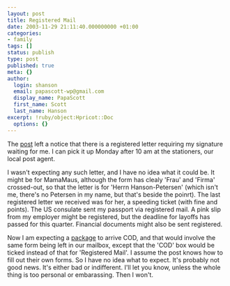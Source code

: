 ```yaml
---
layout: post
title: Registered Mail
date: 2003-11-29 21:11:40.000000000 +01:00
categories:
- family
tags: []
status: publish
type: post
published: true
meta: {}
author:
  login: shanson
  email: papascott-wp@gmail.com
  display_name: PapaScott
  first_name: Scott
  last_name: Hanson
excerpt: !ruby/object:Hpricot::Doc
  options: {}
---
```

<p>The <a title="Deutsche Post" href="http://www.deutschepost.de/dpag?lang=de_EN">post</a> left a notice that there is a registered letter requiring my signature waiting for me. I can pick it up Monday after 10 am at the stationers, our local post agent. </p>
<p>I wasn't expecting any such letter, and I have no idea what it could be. It might be for MamaMaus, although the form has clealy 'Frau' and 'Firma' crossed-out, so that the letter is for 'Herrn Hanson-Petersen' (which isn't me, there's no Petersen in my name, but that's beside the poinrt).  The last registered letter we received was for her, a speeding ticket (with fine and points). The US consulate sent my passport via registered mail. A pink slip from my employer might be registered, but the deadline for layoffs has passed for this quarter. Financial documents might also be sent registered.</p>
<p>Now I am expecting a <a title="PapaScott: (Not) Changing Religions" href="http://www.papascott.de/2003/11/23/2712.php">package</a> to arrive COD, and that would involve the same form being left in our mailbox, except that the 'COD' box would be ticked instead of that for 'Registered Mail'. I assume the post knows how to fill out their own forms. So I have no idea what to expect. It's probably not good news. It's either bad or indifferent. I'll let you know, unless the whole thing is too personal or embarassing. Then I won't.</p>
